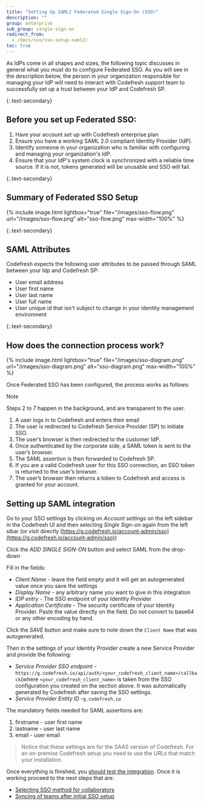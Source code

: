 ```yaml
---
title: "Setting Up SAML2 Federated Single Sign-On (SSO)"
description: ""
group: enterprise
sub_group: single-sign-on
redirect_from:
  - /docs/sso/sso-setup-saml2/
toc: true
---
```


  As IdPs come in all shapes and sizes, the following topic discusses in general what you must do to configure Federated SSO. 
  As you will see in the description below, the person in your organization responsible for managing your IdP will need to interact with Codefresh support team to successfully set up a trust between your IdP and Codefresh SP.

{:.text-secondary}
## Before you set up Federated SSO:
  1. Have your account set up with Codefresh enterprise plan
  2. Ensure you have a working SAML 2.0 compliant Identity Provider (IdP).
  3. Identify someone in your organization who is familiar with configuring and managing your organization's IdP.
  4. Ensure that your IdP's system clock is synchronized with a reliable time source. If it is not, tokens generated will be unusable and SSO will fail.

{:.text-secondary}
## Summary of Federated SSO Setup

{% include image.html
  lightbox="true"
  file="/images/sso-flow.png"
  url="/images/sso-flow.png"
  alt="sso-flow.png"
  max-width="100%"
%}

{:.text-secondary}
## SAML Attributes

Codefresh expects the following user attributes to be passed through SAML between your Idp and Codefresh SP:
  - User email address
  - User first name
  - User last name
  - User full name
  - User unique id that isn't subject to change in your identity management environment

{:.text-secondary}
## How does the connection process work?

  {% include image.html
lightbox="true"
file="/images/sso-diagram.png"
url="/images/sso-diagram.png"
alt="sso-diagram.png"
max-width="100%"
  %}

Once Federated SSO has been configured, the process works as follows:

<div class="bd-callout bd-callout-info" markdown="1">
  Note

  Steps 2 to 7 happen in the background, and are transparent to the user.
</div>

1. A user logs in to Codefresh and enters their email
2. The user is redirected to Codefresh Service Provider (SP) to initiate SSO.
3. The user’s browser is then redirected to the customer IdP.
4. Once authenticated by the corporate side, a SAML token is sent to the user’s browser.
5. The SAML assertion is then forwarded to Codefresh SP.
6. If you are a valid Codefresh user for this SSO connection, an SSO token is returned to the user’s browser.
7. The user’s browser then returns a token to Codefresh and access is granted for your account.

## Setting up SAML integration

Go to your SSO settings by clicking on *Account settings* on the left sidebar in the Codefresh UI and then selecting *Single Sign-on* again from the left sibar (or visit directly [https://g.codefresh.io/account-admin/sso](https://g.codefresh.io/account-admin/sso))

Click the *ADD SINGLE SIGN-ON* button and select SAML from the drop-down

Fill in the fields:

* *Client Name* - leave the field empty and it will get an autogenerated value once you save the settings
* *Display Name* - any arbitrary name you want to give in this integration
* *IDP entry* - The SSO endpoint of your Identity Provider
* *Application Certificate* - The security certificate of your Identity Provider. Paste the value directly on the field. Do not convert to base64 or any other encoding by hand. 

Click the *SAVE* button and make sure to note down the `Client Name` that was autogenerated.

Then in the settings of your Identity Provider create a new Service Provider and provide the following:

* *Service Provider SSO endpoint* - `https://g.codefresh.io/api/auth/<your_codefresh_client_name>/callback​` (where ​`<your_codefresh_client_name>​` is taken from the SSO configuration you created on the section above. It was automatically generated by Codefresh after saving the SSO settings.
* *Service Provider Entity ID* -  ​`g.codefresh.io`

The mandatory fields needed for SAML assertions are:

1. firstname - user first name
1. lastname - user last name
1. email - user email

>Notice that these settings are for the SAAS version of Codefresh. For an on-premise Codefresh setup you need to use the URLs that match your installation.

Once everything is finished, you [should test the integration]({{site.baseurl}}/docs/enterprise/single-sign-on/sso-setup-oauth2/#testing-your-identity-provider). Once it is working proceed to the next steps that are:

* [Selecting SSO method for collaborators]({{site.baseurl}}/docs/enterprise/single-sign-on/sso-setup-oauth2/#selecting-sso-method-for-collaborators)
* [Syncing of teams after initial SSO setup]({{site.baseurl}}/docs/enterprise/single-sign-on/sso-setup-oauth2/#syncing-of-teams-after-initial-sso-setup)



